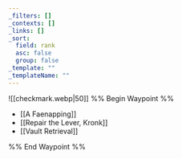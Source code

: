 ```yaml
---
_filters: []
_contexts: []
_links: []
_sort:
  field: rank
  asc: false
  group: false
_template: ""
_templateName: ""
---
```

![[checkmark.webp|50]]
%% Begin Waypoint %%
- [[A Faenapping]]
- [[Repair the Lever, Kronk]]
- [[Vault Retrieval]]

%% End Waypoint %%